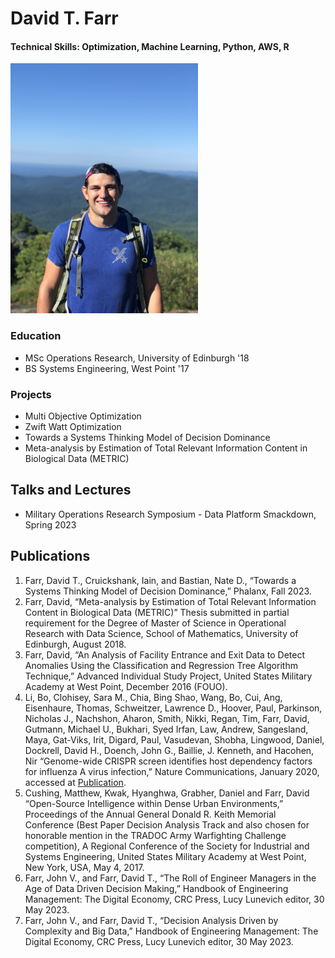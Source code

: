 # David T. Farr

#### Technical Skills: Optimization, Machine Learning, Python, AWS, R

<img src = "/assets/img/IMG_2909.jpg" width = "300" height = "400"/>

### Education
- MSc Operations Research, University of Edinburgh '18
- BS Systems Engineering, West Point '17

### Projects
- Multi Objective Optimization
- Zwift Watt Optimization
- Towards a Systems Thinking Model of Decision Dominance
- Meta-analysis by Estimation of Total Relevant Information Content in Biological Data (METRIC)

## Talks and Lectures
- Military Operations Research Symposium - Data Platform Smackdown, Spring 2023


## Publications
1. Farr, David T., Cruickshank, Iain, and Bastian, Nate D., “Towards a Systems Thinking Model of Decision Dominance,” Phalanx, Fall 2023.
2. Farr, David, “Meta-analysis by Estimation of Total Relevant Information Content in Biological Data (METRIC)” Thesis submitted in partial requirement for the Degree of Master of Science in Operational Research with Data Science, School of Mathematics, University of Edinburgh, August 2018.
3. Farr, David, “An Analysis of Facility Entrance and Exit Data to Detect Anomalies Using the Classification and Regression Tree Algorithm Technique,” Advanced Individual Study Project, United States Military Academy at West Point, December 2016 (FOUO).
4. Li, Bo, Clohisey, Sara M., Chia, Bing Shao, Wang, Bo, Cui, Ang, Eisenhaure, Thomas, Schweitzer, Lawrence D., Hoover, Paul, Parkinson, Nicholas J., Nachshon, Aharon, Smith, Nikki, Regan, Tim, Farr, David, Gutmann, Michael U., Bukhari, Syed Irfan, Law, Andrew, Sangesland, Maya, Gat-Viks, Irit, Digard, Paul, Vasudevan, Shobha, Lingwood, Daniel, Dockrell, David H., Doench, John G., Baillie, J. Kenneth, and Hacohen, Nir “Genome-wide CRISPR screen identifies host dependency factors for influenza A virus infection,” Nature Communications, January 2020, accessed at [Publication](https://www.nature.com/articles/s41467-019-13965-x).
5. Cushing, Matthew, Kwak, Hyanghwa, Grabher, Daniel and Farr, David “Open-Source Intelligence within Dense Urban Environments,” Proceedings of the Annual General Donald R. Keith Memorial Conference (Best Paper Decision Analysis Track and also chosen for honorable mention in the TRADOC Army Warfighting Challenge competition), A Regional Conference of the Society for Industrial and Systems Engineering, United States Military Academy at West Point, New York, USA, May 4, 2017.
6. Farr, John V., and Farr, David T., “The Roll of Engineer Managers in the Age of Data Driven Decision Making,” Handbook of Engineering Management: The Digital Economy, CRC Press, Lucy Lunevich editor, 30 May 2023.
7. Farr, John V., and Farr, David T., “Decision Analysis Driven by Complexity and Big Data,” Handbook of Engineering Management: The Digital Economy, CRC Press, Lucy Lunevich editor, 30 May 2023.
